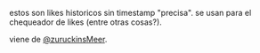 estos son likes historicos sin timestamp "precisa". se usan para el chequeador de likes (entre otras cosas?).

viene de [@zuruckinsMeer](https://twitter.com/zuruckinsMeer).
